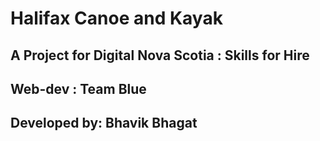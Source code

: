 # Halifax Canoe and Kayak
## A Project for Digital Nova Scotia : Skills for Hire
## Web-dev : Team Blue 

## Developed by: Bhavik Bhagat
